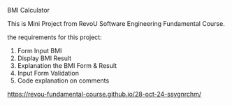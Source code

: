BMI Calculator

This is Mini Project from RevoU Software Engineering Fundamental Course.

the requirements for this project:
1. Form Input BMI
2. Display BMI Result
3. Explanation the BMI Form & Result
4. Input Form Validation
5. Code explanation on comments

https://revou-fundamental-course.github.io/28-oct-24-ssygnrchm/
